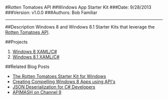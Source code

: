 #Rotten Tomatoes API
##Windows App Starter Kit
###Date: 9/28/2013
###Version: v1.0.0
###Authors: Bob Familiar

----------
##Description
Windows 8 and Windows 8.1 Starter Kits that leverage the [Rotten Tomatoes API][1].

##Projects


 1. [Windows 8 XAML/C#][2]
 2. [Windows 8.1 XAML/C#][3]

##Related Blog Posts

 - [The Rotten Tomatoes Starter Kit for Windows][4]
 - [Creating Compelling Windows 8 Apps using API's][5]
 - [JSON Deserialization for C# Developers][6]
 - [APIMASH on Channel 9][7]


  [1]: http://developer.rottentomatoes.com/
  [2]: https://github.com/winappkits/RottenTomatoesAPI
  [3]: https://github.com/winappkits/RottenTomatoesAPI/tree/master/Windows81
  [4]: http://theundocumentedapi.com/2013/05/29/apimash-the-rotten-tomatoes-api-starter-kit/
  [5]: http://theundocumentedapi.com/2013/05/28/apimash-using-apis-to-create-compelling-windows-apps/
  [6]: http://theundocumentedapi.com/2013/05/31/apimash-json-deserialization-for-c-developers/
  [7]: http://channel9.msdn.com/Niners/apimash